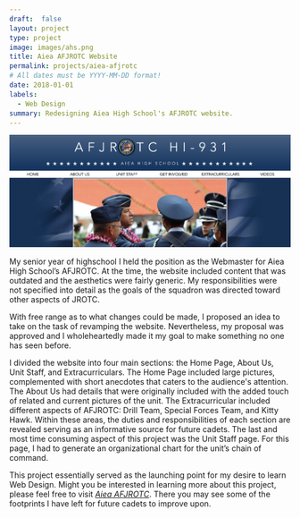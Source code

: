 ```yaml
---
draft:  false
layout: project
type: project
image: images/ahs.png
title: Aiea AFJROTC Website
permalink: projects/aiea-afjrotc
# All dates must be YYYY-MM-DD format!
date: 2018-01-01
labels:
  - Web Design
summary: Redesigning Aiea High School's AFJROTC website.
---
```


 <img class="ui image" src="../images/afjrotc.png">

My senior year of highschool I held the position as the Webmaster for Aiea High School’s AFJROTC. At the time, the website included content that was outdated and the aesthetics were fairly generic. My responsibilities were not specified into detail as the goals of the squadron was directed toward other aspects of JROTC. 

With free range as to what changes could be made, I proposed an idea to take on the task of revamping the website. Nevertheless, my proposal was approved and I wholeheartedly made it my goal to make something no one has seen before.

I divided the website into four main sections: the Home Page, About Us, Unit Staff, and Extracurriculars. The Home Page included large pictures, complemented with short anecdotes that caters to the audience's attention. The About Us had details that were originally included with the added touch of related and current pictures of the unit. The Extracurricular included different aspects of AFJROTC: Drill Team, Special Forces Team, and Kitty Hawk. Within these areas, the duties and responsibilities of each section are revealed serving as an informative source for future cadets. The last and most time consuming aspect of this project was the Unit Staff page. For this page, I had to generate an organizational chart for the unit’s chain of command.

This project essentially served as the launching point for my desire to learn Web Design. Might you be interested in learning more about this project, please feel free to visit [_Aiea AFJROTC_](https://www.aieaafjrotc.com/copy-of-about-us). There you may see some of the footprints I have left for future cadets to improve upon.
